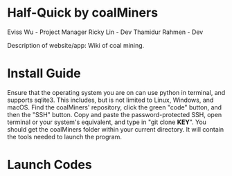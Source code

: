 # Half-Quick by coalMiners
Eviss Wu - Project Manager
Ricky Lin - Dev
Thamidur Rahmen - Dev

Description of website/app: Wiki of coal mining.

# Install Guide
Ensure that the operating system you are on can use python in terminal, and supports sqlite3. This includes, but is not limited to Linux, Windows, and macOS. Find the coalMiners' repository, click the green "code" button, and then the "SSH" button. Copy and paste the password-protected SSH, open terminal or your system's equivalent, and type in "git clone __KEY__". You should get the coalMiners folder within your current directory. It will contain the tools needed to launch the program.

# Launch Codes
